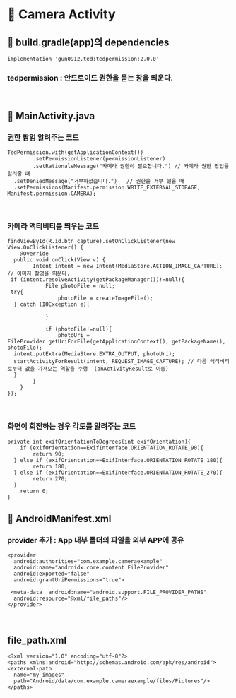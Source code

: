 
# :dart: Camera Activity

## :pushpin: build.gradle(app)의 dependencies

	implementation 'gun0912.ted:tedpermission:2.0.0'

### tedpermission : 안드로이드 권한을 묻는 창을 띄운다.

<br>

## :pushpin: MainActivity.java

###  권한 팝업 알려주는 코드

	TedPermission.with(getApplicationContext())  
	        .setPermissionListener(permissionListener)  
	        .setRationaleMessage("카메라 권한이 필요합니다.") // 카메라 권한 팝업을 알려줄 때  
	  .setDeniedMessage("거부하셨습니다.")   // 권한을 거부 했을 때  
	  .setPermissions(Manifest.permission.WRITE_EXTERNAL_STORAGE, Manifest.permission.CAMERA);

<br>

### 카메라 액티비티를 띄우는 코드

	findViewById(R.id.btn_capture).setOnClickListener(new View.OnClickListener() {  
	    @Override  
	  public void onClick(View v) {  
	        Intent intent = new Intent(MediaStore.ACTION_IMAGE_CAPTURE);  	// 이미지 촬영을 띄운다.
	 if (intent.resolveActivity(getPackageManager())!=null){  
	            File photoFile = null;  
	 try{  
	                photoFile = createImageFile();  
	  } catch (IOException e){  
	  
	            }  
	  
	            if (photoFile!=null){  
	                photoUri = FileProvider.getUriForFile(getApplicationContext(), getPackageName(), photoFile);  
	  intent.putExtra(MediaStore.EXTRA_OUTPUT, photoUri);  
	  startActivityForResult(intent, REQUEST_IMAGE_CAPTURE); // 다음 액티비티로부터 값을 가져오는 역할을 수행  (onActivityResult로 이동)
	  }  
	        }  
	    }  
	});

<br>

### 화면이 회전하는 경우 각도를 알려주는 코드

	private int exifOrientationToDegrees(int exifOrientation){  
	    if (exifOrientation==ExifInterface.ORIENTATION_ROTATE_90){  
	        return 90;  
	  } else if (exifOrientation==ExifInterface.ORIENTATION_ROTATE_180){  
	        return 180;  
	  } else if (exifOrientation==ExifInterface.ORIENTATION_ROTATE_270){  
	        return 270;  
	  }  
	    return 0;  
	}

## :pushpin: AndroidManifest.xml

### provider 추가 : App 내부 폴더의 파일을 외부 APP에 공유
  
	<provider  
	  android:authorities="com.example.cameraexample"  
	  android:name="androidx.core.content.FileProvider"  
	  android:exported="false"  
	  android:grantUriPermissions="true">  
	  
	 <meta-data  android:name="android.support.FILE_PROVIDER_PATHS"  
	  android:resource="@xml/file_paths"/>  
	</provider>

<br>

## file_path.xml

	<?xml version="1.0" encoding="utf-8"?>  
	<paths xmlns:android="http://schemas.android.com/apk/res/android">  
	<external-path  
	  name="my_images"  
	  path="Android/data/com.example.cameraexample/files/Pictures"/>  
	</paths>
